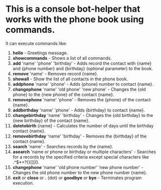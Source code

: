 # This is a console bot-helper that works with the phone book using commands.
It can execute commands like:
1. **hello** - Greetings message.
2. **showcommands** - Shows a list of all commands.
3. **add** 'name' 'phone' 'birthday' - Adds record the contact with {name} and {phone number} 
and {birthday} (optional parameter) to the book.
4. **remove** 'name' - Removes record {name}.
5. **showall** - Show the list of all contacts in the phone book.
6. **addphone** 'name' 'phone' - Adds {phone} number to contact {name}.
7. **changephone** 'name' 'old phone' 'new phone' - Changes the {old phone} to the {new phone} 
of the contact {name}.
8. **removephone** 'name' 'phone' - Removes the {phone} of the contact {name}.
9. **addbirthday** 'name' 'phone' - Adds {birthday} to contact {name}.
10. **changebirthday** 'name' 'birthday' - Changes the {old birthday} to the {new birthday} 
of the contact {name}.
11. **datetobirth** {name} - Calculates the number of days until the birthday contact {name}.
12. **removebirthday** 'name' 'birthday' - Removes the {birthday} of the contact {name}. 
13. **search** 'name' - Searches records by the {name}.
14. **asearch** 'name or phone or birthday or multiple characters' - Searches for a records by 
the specified criteria except special characters like .^$*+?{}[]\|().
15. **changephone** 'name' 'old phone number' 'new phone number' - Changes the old phone number 
to the new phone number {name}.
16. **exit** or **close** or **.** (dot) or **goodbye** or **bye** - Terminates program execution.

